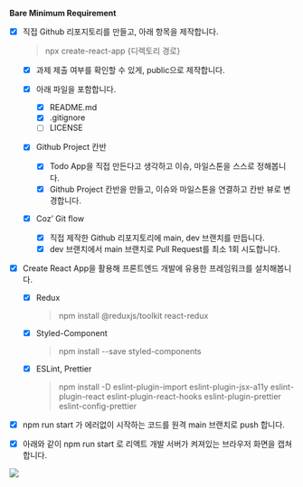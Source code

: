 **Bare Minimum Requirement**
- [x] 직접 Github 리포지토리를 만들고, 아래 항목을 제작합니다.
  > npx create-react-app {디렉토리 경로}

    - [x] 과제 제출 여부를 확인할 수 있게, public으로 제작합니다.

    - [x] 아래 파일을 포함합니다.
        - [x] README.md
        - [x] .gitignore
        - [ ] LICENSE

    - [x] Github Project 칸반
        - [x] Todo App을 직접 만든다고 생각하고 이슈, 마일스톤을 스스로 정해봅니다.
        - [x] Github Project 칸반을 만들고, 이슈와 마일스톤을 연결하고 칸반 뷰로 변경합니다.

    - [x] Coz’ Git flow
        - [x] 직접 제작한 Github 리포지토리에 main, dev 브랜치를 만듭니다.
        - [x] dev 브랜치에서 main 브랜치로 Pull Request를 최소 1회 시도합니다.

- [x] Create React App을 활용해 프론트엔드 개발에 유용한 프레임워크를 설치해봅니다.
    - [x] Redux
      > npm install @reduxjs/toolkit react-redux

    - [x] Styled-Component
      > npm install --save styled-components

    - [x] ESLint, Prettier
      > npm install -D eslint-plugin-import eslint-plugin-jsx-a11y eslint-plugin-react eslint-plugin-react-hooks eslint-plugin-prettier eslint-config-prettier

- [x] npm run start 가 에러없이 시작하는 코드를 원격 main 브랜치로 push 합니다.

- [x] 아래와 같이 npm run start 로 리액트 개발 서버가 켜져있는 브라우저 화면을 캡쳐합니다.
<img src="https://user-images.githubusercontent.com/107869548/197157207-179e82ba-e661-4562-bb19-a761d32f51f9.png">
